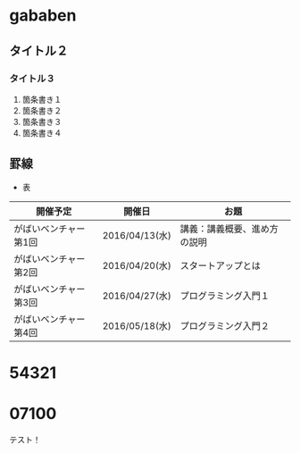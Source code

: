 # gababen
## タイトル２
### タイトル３

1. 箇条書き１
1. 箇条書き２
1. 箇条書き３
1. 箇条書き４

罫線
---

* 表

| 開催予定        | 開催日        | お題 |
|-----------------|---------------|------|
| がばいベンチャー第1回 | 2016/04/13(水) | 講義：講義概要、進め方の説明 |
| がばいベンチャー第2回 | 2016/04/20(水) | スタートアップとは |
| がばいベンチャー第3回 | 2016/04/27(水) | プログラミング入門１ |
| がばいベンチャー第4回 | 2016/05/18(水) | プログラミング入門２ |

# 54321
# 07100

テスト！










